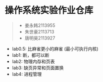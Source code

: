# 操作系统实验作业仓库
>- 姜永韩2113955
>- 朱世豪2113713
>- 唐明昊2113927  

- lab0.5: 比麻雀更小的麻雀 (最小可执行内核)
- lab1: 断，都可以断
- lab2: 物理内存和页表
- lab3: 缺页异常和页面置换
- lab4: 进程管理